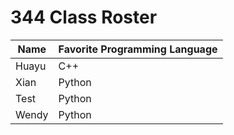 # 344 Class Roster

| Name      | Favorite Programming Language |
|-----------|-------------------------------|
| Huayu     | C++                           |
| Xian      | Python                        |
| Test      | Python                        |
| Wendy     | Python                        |


